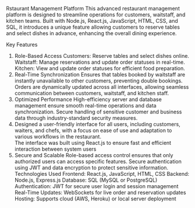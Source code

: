 Rstaurant Management Platform
This advanced restaurant management platform is designed to streamline operations for customers, waitstaff, and kitchen teams. Built with Node.js, React.js, JavaScript, HTML, CSS, and SQL, it introduces a unique feature allowing customers to reserve tables and select dishes in advance, enhancing the overall dining experience.

Key Features
1. Role-Based Access
Customers: Reserve tables and select dishes online.
Waitstaff: Manage reservations and update order statuses in real-time.
Kitchen: View and update order statuses for efficient food preparation.
2. Real-Time Synchronization
Ensures that tables booked by waitstaff are instantly unavailable to other customers, preventing double bookings.
Orders are dynamically updated across all interfaces, allowing seamless communication between customers, waitstaff, and kitchen staff.
3. Optimized Performance
High-efficiency server and database management ensure smooth real-time operations and data synchronization.
Secure handling of sensitive customer and business data through industry-standard security measures.
4. Designed a user-friendly interface for all users, including customers, waiters, and chefs, with a focus on ease of use and adaptation to various workflows in the restaurant.                                    
The interface was built using React.js to ensure fast and efficient interaction between system users
5. Secure and Scalable
Role-based access control ensures that only authorized users can access specific features.
Secure authentication using JWT and data encryption to protect sensitive information.
Technologies Used
Frontend: React.js, JavaScript, HTML, CSS
Backend: Node.js, Express.js
Database: SQL (MySQL or PostgreSQL)
Authentication: JWT for secure user login and session management
Real-Time Updates: WebSockets for live order and reservation updates
Hosting: Supports cloud (AWS, Heroku) or local server deployment
